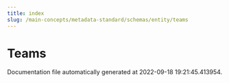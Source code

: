 ```yaml
---
title: index
slug: /main-concepts/metadata-standard/schemas/entity/teams
---
```


# Teams

Documentation file automatically generated at 2022-09-18 19:21:45.413954.
